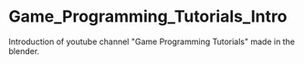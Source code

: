# Game_Programming_Tutorials_Intro
Introduction of youtube channel "Game Programming Tutorials" made in the blender.
